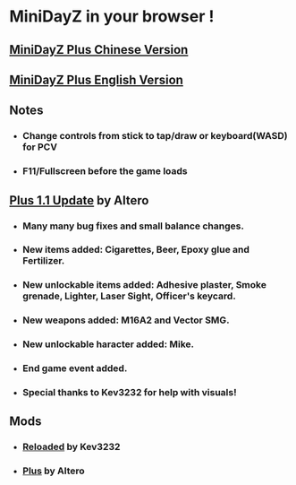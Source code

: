 # MiniDayZ in your browser !
## [MiniDayZ Plus Chinese Version]( https://nsacd.github.io/MDZPCV/ )
## [MiniDayZ Plus English Version]( http://canebeads.com/MDZPlus/Web/index.html )

## Notes
* ### Change controls from stick to tap/draw or keyboard(WASD) for PCV
* ### F11/Fullscreen before the game loads

## [Plus 1.1 Update](http://canebeads.com/MDZPlus/MDZPlus.html) by Altero
  * ### Many many bug fixes and small balance changes.
  * ### New items added: Cigarettes, Beer, Epoxy glue and Fertilizer.
  * ### New unlockable items added: Adhesive plaster, Smoke grenade, Lighter, Laser Sight, Officer's keycard.
  * ### New weapons added: M16A2 and Vector SMG.
  * ### New unlockable haracter added: Mike.
  * ### End game event added.
  * ### Special thanks to Kev3232 for help with visuals!

## Mods
  * ### [Reloaded](https://discord.gg/CSktjeQWtC) by Kev3232
  * ### [Plus](https://canebeads.com/MDZPlus/MDZPlus.html) by Altero
  
